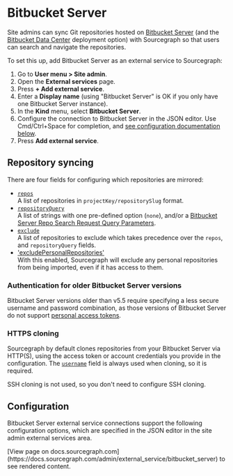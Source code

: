 # Bitbucket Server

Site admins can sync Git repositories hosted on [Bitbucket Server](https://www.atlassian.com/software/bitbucket/server) (and the [Bitbucket Data Center](https://www.atlassian.com/enterprise/data-center/bitbucket) deployment option) with Sourcegraph so that users can search and navigate the repositories.

To set this up, add Bitbucket Server as an external service to Sourcegraph:

1. Go to **User menu > Site admin**.
1. Open the **External services** page.
1. Press **+ Add external service**.
1. Enter a **Display name** (using "Bitbucket Server" is OK if you only have one Bitbucket Server instance).
1. In the **Kind** menu, select **Bitbucket Server**.
1. Configure the connection to Bitbucket Server in the JSON editor. Use Cmd/Ctrl+Space for completion, and [see configuration documentation below](#configuration).
1. Press **Add external service**.

## Repository syncing

There are four fields for configuring which repositories are mirrored:

- [`repos`](bitbucket_server.md#configuration)<br>A list of repositories in `projectKey/repositorySlug` format.
- [`repositoryQuery`](bitbucket_server.md#configuration)<br>A list of strings with one pre-defined option (`none`), and/or a [Bitbucket Server Repo Search Request Query Parameters](https://docs.atlassian.com/bitbucket-server/rest/6.1.2/bitbucket-rest.html#idp355).
- [`exclude`](bitbucket_server.md#configuration)<br>A list of repositories to exclude which takes precedence over the `repos`, and `repositoryQuery` fields.
- ['excludePersonalRepositories'](bitbucket_server.md#configuration)<br>With this enabled, Sourcegraph will exclude any personal repositories from being imported, even if it has access to them.

### Authentication for older Bitbucket Server versions

Bitbucket Server versions older than v5.5 require specifying a less secure username and password combination, as those versions of Bitbucket Server do not support [personal access tokens](https://confluence.atlassian.com/bitbucketserver/personal-access-tokens-939515499.html).

### HTTPS cloning

Sourcegraph by default clones repositories from your Bitbucket Server via HTTP(S), using the access token or account credentials you provide in the configuration. The [`username`](bitbucket_server.md#configuration) field is always used when cloning, so it is required.

SSH cloning is not used, so you don't need to configure SSH cloning.

## Configuration

Bitbucket Server external service connections support the following configuration options, which are specified in the JSON editor in the site admin external services area.

<div markdown-func=jsonschemadoc jsonschemadoc:path="admin/external_service/bitbucket_server.schema.json">[View page on docs.sourcegraph.com](https://docs.sourcegraph.com/admin/external_service/bitbucket_server) to see rendered content.</div>
